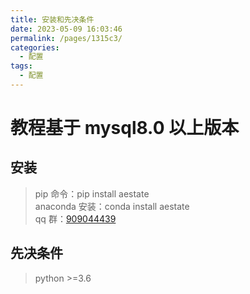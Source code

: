 ```yaml
---
title: 安装和先决条件
date: 2023-05-09 16:03:46
permalink: /pages/1315c3/
categories:
  - 配置
tags:
  - 配置
---
```


# 教程基于 mysql8.0 以上版本

## 安装

> pip 命令：pip install aestate  
> anaconda 安装：conda install aestate  
> qq 群：[909044439](https://jq.qq.com/?_wv=1027&k=EK7YEXmh)

## 先决条件

> python >=3.6
